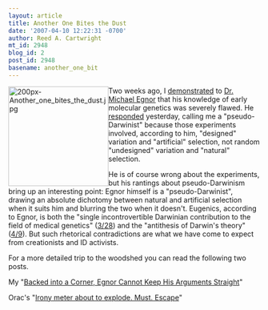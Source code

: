 ```yaml
---
layout: article
title: Another One Bites the Dust
date: '2007-04-10 12:22:31 -0700'
author: Reed A. Cartwright
mt_id: 2948
blog_id: 2
post_id: 2948
basename: another_one_bit
---
```

<img src="/PT/uploads/2007/200px-Another_one_bites_the_dust.jpg" alt="200px-Another_one_bites_the_dust.jpg" width="200" height="199" style="float:left;" />

Two weeks ago, I [demonstrated](http://dererumnatura.us/archives/2007/03/the_addiction_o.html) to [Dr. Michael Egnor](http://scienceblogs.com/clock/2007/03/michael_egnor_who.php) that his knowledge of early molecular genetics was severely flawed.  He [responded](http://www.evolutionnews.org/2007/04/pseudodarwinism.html) yesterday, calling me a "pseudo-Darwinist" because those experiments involved, according to him, "designed" variation and "artificial" selection, not random "undesigned" variation and "natural" selection.

He is of course wrong about the experiments, but his rantings about pseudo-Darwinism bring up an interesting point: Egnor himself is a "pseudo-Darwinist", drawing an absolute dichotomy between natural and artificial selection when it suits him and blurring the two when it doesn't.  Eugenics, according to Egnor, is both the "single incontrovertible Darwinian contribution to the field of medical genetics" ([3/28](http://www.evolutionnews.org/2007/03/darwin_mendel_watson_and_crick.html)) and the "antithesis of Darwin's theory" ([4/9](http://www.evolutionnews.org/2007/04/pseudodarwinism.html)).  But such rhetorical contradictions are what we have come to expect from creationists and ID activists.

For a more detailed trip to the woodshed you can read the following two posts.

My "[Backed into a Corner, Egnor Cannot Keep His Arguments Straight](http://dererumnatura.us/archives/2007/04/backed_into_a_c.html)"

Orac's "[Irony meter about to explode. Must. Escape](http://scienceblogs.com/insolence/2007/04/irony_meter_about_to_explode_must_escape.php)"
